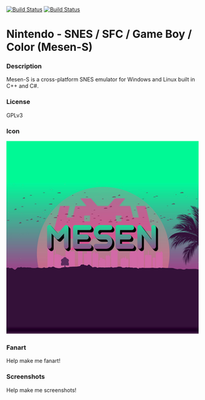 [![Build Status](https://travis-ci.org/kodi-game/game.libretro.mesen-s.svg?branch=master)](https://travis-ci.org/kodi-game/game.libretro.mesen-s)
[![Build Status](https://ci.appveyor.com/api/projects/status/github/kodi-game/game.libretro.mesen-s?svg=true)](https://ci.appveyor.com/project/kodi-game/game-libretro-mesen-s)

# Nintendo - SNES / SFC / Game Boy / Color (Mesen-S)

### Description

Mesen-S is a cross-platform SNES emulator for Windows and Linux built in C++ and C#.

### License

GPLv3

### Icon

![Icon](game.libretro.mesen-s/resources/icon.png)

### Fanart

Help make me fanart!

### Screenshots

Help make me screenshots!
